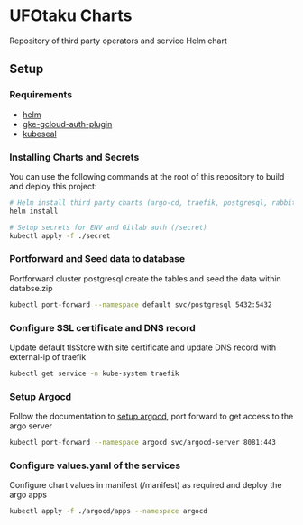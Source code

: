 # UFOtaku Charts

Repository of third party operators and service Helm chart

## Setup

### Requirements

* [helm](https://helm.sh/docs/intro/install/)
* [gke-gcloud-auth-plugin](https://cloud.google.com/blog/products/containers-kubernetes/kubectl-auth-changes-in-gke)
* [kubeseal](https://github.com/bitnami-labs/sealed-secrets) 

### Installing Charts and Secrets

You can use the following commands at the root of this repository to build and deploy this project:
```bash
# Helm install third party charts (argo-cd, traefik, postgresql, rabbitmq [Optional]: sealed-secrets, cert-manager, kube-prometheus-stack)
helm install 

# Setup secrets for ENV and Gitlab auth (/secret)
kubectl apply -f ./secret
```

### Portforward and Seed data to database

Portforward cluster postgresql create the tables and seed the data within databse.zip
```bash
kubectl port-forward --namespace default svc/postgresql 5432:5432
```

### Configure SSL certificate and DNS record

Update default tlsStore with site certificate and update DNS record with external-ip of traefik 
```bash
kubectl get service -n kube-system traefik
```

### Setup Argocd

Follow the documentation to [setup argocd](https://argo-cd.readthedocs.io/en/stable/getting_started/), port forward to get access to the argo server
```bash
kubectl port-forward --namespace argocd svc/argocd-server 8081:443
```

### Configure values.yaml of the services

Configure chart values in manifest (/manifest) as required and deploy the argo apps
```bash
kubectl apply -f ./argocd/apps --namespace argocd
```


